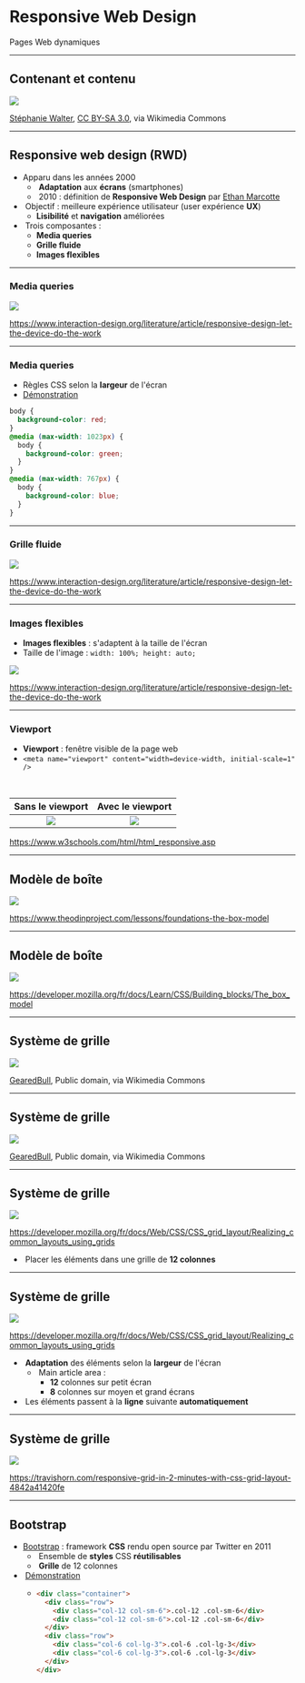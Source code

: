 # Responsive Web Design

Pages Web dynamiques

---

## Contenant et contenu

![](https://upload.wikimedia.org/wikipedia/commons/0/09/Content-is-like-water.svg) <!-- .element: class="full" -->

<p class="reference">
  <a href="https://commons.wikimedia.org/wiki/File:Content-is-like-water.svg">Stéphanie Walter</a>, <a href="https://creativecommons.org/licenses/by-sa/3.0">CC BY-SA 3.0</a>, via Wikimedia Commons
</p>

---

## Responsive web design (RWD)

- Apparu dans les années 2000
  - &shy;<!-- .element: class="fragment" --> **Adaptation** aux **écrans** (smartphones)
  - &shy;<!-- .element: class="fragment" --> 2010 : définition de **Responsive Web Design** par [Ethan Marcotte](https://alistapart.com/article/responsive-web-design/)
- &shy;<!-- .element: class="fragment" --> Objectif : meilleure expérience utilisateur (user expérience **UX**)
  - **Lisibilité** et **navigation** améliorées
- &shy;<!-- .element: class="fragment" --> Trois composantes :
  - **Media queries**
  - **Grille fluide**
  - **Images flexibles**

---

### Media queries

![](https://public-images.interaction-design.org/literature/articles/materials/flTR2AEh0Xm8QMKevDdSR4x08XS9oDCs2FrMxpjj.jpg) <!-- .element: class="full" -->

https://www.interaction-design.org/literature/article/responsive-design-let-the-device-do-the-work <!-- .element: class="reference" -->

---

### Media queries

- Règles CSS selon la **largeur** de l'écran
- [Démonstration](https://codepen.io/blueur/pen/XWvGOQN?editors=0100)

```css
body {
  background-color: red;
}
@media (max-width: 1023px) {
  body {
    background-color: green;
  }
}
@media (max-width: 767px) {
  body {
    background-color: blue;
  }
}
```

---

### Grille fluide

![](https://public-images.interaction-design.org/literature/articles/materials/G3zDpec3Jd2BDmdKi0yafOC5R9BWxWMsLbvK3ayu.jpg) <!-- .element: class="full" -->

https://www.interaction-design.org/literature/article/responsive-design-let-the-device-do-the-work <!-- .element: class="reference" -->

---

### Images flexibles

- **Images flexibles** : s'adaptent à la taille de l'écran
- Taille de l'image : `width: 100%; height: auto;`

![](https://public-images.interaction-design.org/literature/articles/materials/iY3RkNGTG0oFEyKGmhFQgQ1x1jmgPz4bKXzis6Rf.gif) <!-- .element: class="full-width" -->

https://www.interaction-design.org/literature/article/responsive-design-let-the-device-do-the-work <!-- .element: class="reference" -->

---

### Viewport

- **Viewport** : fenêtre visible de la page web
- `<meta name="viewport" content="width=device-width, initial-scale=1" />`

&nbsp;

|                                                                         Sans le viewport                                                                          |                                                                        Avec le viewport                                                                        |
| :---------------------------------------------------------------------------------------------------------------------------------------------------------------: | :------------------------------------------------------------------------------------------------------------------------------------------------------------: |
| [![](https://www.w3schools.com/css/img_viewport1.png)<!-- .element: style="border-style: solid;" -->](https://www.w3schools.com/html/example_withoutviewport.htm) | [![](https://www.w3schools.com/css/img_viewport2.png)<!-- .element: style="border-style: solid;" -->](https://www.w3schools.com/html/example_withviewport.htm) |

<!-- .element: class="fragment" -->

https://www.w3schools.com/html/html_responsive.asp <!-- .element: class="reference" -->

---

## Modèle de boîte

![](https://cdn.statically.io/gh/TheOdinProject/curriculum/main/foundations/html_css/css-foundations/the-box-model/imgs/boxes.png) <!-- .element: class="full" -->

https://www.theodinproject.com/lessons/foundations-the-box-model <!-- .element: class="reference" -->

---

## Modèle de boîte

![](https://developer.mozilla.org/fr/docs/Learn/CSS/Building_blocks/The_box_model/box-model.png) <!-- .element: class="full" -->

https://developer.mozilla.org/fr/docs/Learn/CSS/Building_blocks/The_box_model <!-- .element: class="reference" -->

---

## Système de grille

![](https://upload.wikimedia.org/wikipedia/commons/3/33/Grid1aib.svg) <!-- .element: class="full" -->

<p class="reference">
  <a href="https://commons.wikimedia.org/wiki/File:Grid1aib.svg">GearedBull</a>, Public domain, via Wikimedia Commons
</p>

---

## Système de grille

![](https://upload.wikimedia.org/wikipedia/commons/8/85/Grid2aib.svg) <!-- .element: class="full" -->

<p class="reference">
  <a href="https://commons.wikimedia.org/wiki/File:Grid2aib.svg">GearedBull</a>, Public domain, via Wikimedia Commons
</p>

---

## Système de grille

![](https://developer.mozilla.org/fr/docs/Web/CSS/CSS_grid_layout/Realizing_common_layouts_using_grids/11-grid-inspector-12col-layout.png)

https://developer.mozilla.org/fr/docs/Web/CSS/CSS_grid_layout/Realizing_common_layouts_using_grids <!-- .element: class="reference" -->

- &shy;<!-- .element: class="fragment" --> Placer les éléments dans une grille de **12 colonnes**

---

## Système de grille

![](https://developer.mozilla.org/fr/docs/Web/CSS/CSS_grid_layout/Realizing_common_layouts_using_grids/11-responsive-areas.png)

https://developer.mozilla.org/fr/docs/Web/CSS/CSS_grid_layout/Realizing_common_layouts_using_grids <!-- .element: class="reference" -->

- &shy;<!-- .element: class="fragment" --> **Adaptation** des éléments selon la **largeur** de l'écran
  - &shy;<!-- .element: class="fragment" --> Main article area :
    - **12** colonnes sur petit écran
    - **8** colonnes sur moyen et grand écrans
- &shy;<!-- .element: class="fragment" --> Les éléments passent à la **ligne** suivante **automatiquement**

---

## Système de grille

![](https://cdn.hashnode.com/res/hashnode/image/upload/v1627409507896/dOhJg5KKw.gif) <!-- .element: class="full" -->

https://travishorn.com/responsive-grid-in-2-minutes-with-css-grid-layout-4842a41420fe <!-- .element: class="reference" -->

---

## Bootstrap

- [Bootstrap](https://getbootstrap.com/) : framework **CSS** rendu open source par Twitter en 2011
  - &shy;<!-- .element: class="fragment" --> Ensemble de **styles** CSS **réutilisables**
  - &shy;<!-- .element: class="fragment" --> **Grille** de 12 colonnes
- &shy;<!-- .element: class="fragment" --> [Démonstration](https://codepen.io/blueur/pen/bGXZPZe?editors=1000)
  - ```html
    <div class="container">
      <div class="row">
        <div class="col-12 col-sm-6">.col-12 .col-sm-6</div>
        <div class="col-12 col-sm-6">.col-12 .col-sm-6</div>
      </div>
      <div class="row">
        <div class="col-6 col-lg-3">.col-6 .col-lg-3</div>
        <div class="col-6 col-lg-3">.col-6 .col-lg-3</div>
      </div>
    </div>
    ```
